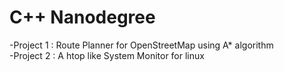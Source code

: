 # C++ Nanodegree
-Project 1 : Route Planner for OpenStreetMap using A* algorithm  
-Project 2 : A htop like System Monitor for linux
